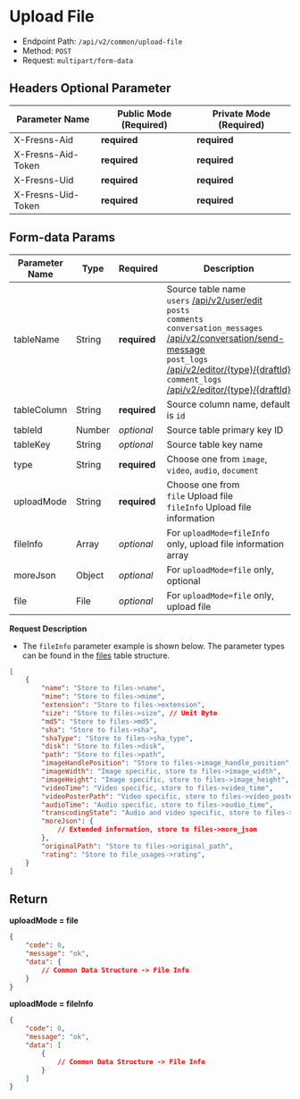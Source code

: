 # Upload File

- Endpoint Path: `/api/v2/common/upload-file`
- Method: `POST`
- Request: `multipart/form-data`

## Headers Optional Parameter

| Parameter Name | Public Mode (Required) | Private Mode (Required) |
| --- | --- | --- |
| X-Fresns-Aid | **required** | **required** |
| X-Fresns-Aid-Token | **required** | **required** |
| X-Fresns-Uid | **required** | **required** |
| X-Fresns-Uid-Token | **required** | **required** |

## Form-data Params

| Parameter Name | Type | Required | Description |
| --- | --- | --- | --- |
| tableName | String | **required** | Source table name<br>`users` [/api/v2/user/edit](../user/edit.md)<br>`posts`<br>`comments`<br>`conversation_messages` [/api/v2/conversation/send-message](../message/conversation-send.md)<br>`post_logs` [/api/v2/editor/{type}/{draftId}](../editor/update.md)<br>`comment_logs` [/api/v2/editor/{type}/{draftId}](../editor/update.md) |
| tableColumn | String | **required** | Source column name, default is `id` |
| tableId | Number | *optional* | Source table primary key ID |
| tableKey | String | *optional* | Source table key name |
| type | String | **required** | Choose one from `image`, `video`, `audio`, `document` |
| uploadMode | String | **required** | Choose one from<br>`file` Upload file<br>`fileInfo` Upload file information |
| fileInfo | Array | *optional* | For `uploadMode=fileInfo` only, upload file information array |
| moreJson | Object | *optional* | For `uploadMode=file` only, optional |
| file | File | *optional* | For `uploadMode=file` only, upload file |

**Request Description**

- The `fileInfo` parameter example is shown below. The parameter types can be found in the [files](../../database/systems/files.md) table structure.

```json
[
    {
        "name": "Store to files->name",
        "mime": "Store to files->mime",
        "extension": "Store to files->extension",
        "size": "Store to files->size", // Unit Byte
        "md5": "Store to files->md5",
        "sha": "Store to files->sha",
        "shaType": "Store to files->sha_type",
        "disk": "Store to files->disk",
        "path": "Store to files->path",
        "imageHandlePosition": "Store to files->image_handle_position",
        "imageWidth": "Image specific, store to files->image_width",
        "imageHeight": "Image specific, store to files->image_height",
        "videoTime": "Video specific, store to files->video_time",
        "videoPosterPath": "Video specific, store to files->video_poster_path",
        "audioTime": "Audio specific, store to files->audio_time",
        "transcodingState": "Audio and video specific, store to files->transcoding_state",
        "moreJson": {
            // Extended information, store to files->more_json
        },
        "originalPath": "Store to files->original_path",
        "rating": "Store to file_usages->rating",
    }
]
```

## Return

**uploadMode = file**

```json
{
    "code": 0,
    "message": "ok",
    "data": {
        // Common Data Structure -> File Info
    }
}
```

**uploadMode = fileInfo**

```json
{
    "code": 0,
    "message": "ok",
    "data": [
        {
            // Common Data Structure -> File Info
        }
    ]
}
```

